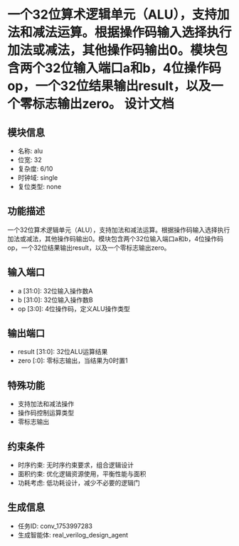 # 一个32位算术逻辑单元（ALU），支持加法和减法运算。根据操作码输入选择执行加法或减法，其他操作码输出0。模块包含两个32位输入端口a和b，4位操作码op，一个32位结果输出result，以及一个零标志输出zero。 设计文档

## 模块信息
- 名称: alu
- 位宽: 32
- 复杂度: 6/10
- 时钟域: single
- 复位类型: none

## 功能描述
一个32位算术逻辑单元（ALU），支持加法和减法运算。根据操作码输入选择执行加法或减法，其他操作码输出0。模块包含两个32位输入端口a和b，4位操作码op，一个32位结果输出result，以及一个零标志输出zero。

## 输入端口
- a [31:0]: 32位输入操作数A
- b [31:0]: 32位输入操作数B
- op [3:0]: 4位操作码，定义ALU操作类型

## 输出端口
- result [31:0]: 32位ALU运算结果
- zero [:0]: 零标志输出，当结果为0时置1

## 特殊功能
- 支持加法和减法操作
- 操作码控制运算类型
- 零标志输出

## 约束条件
- 时序约束: 无时序约束要求，组合逻辑设计
- 面积约束: 优化逻辑资源使用，平衡性能与面积
- 功耗考虑: 低功耗设计，减少不必要的逻辑门

## 生成信息
- 任务ID: conv_1753997283
- 生成智能体: real_verilog_design_agent